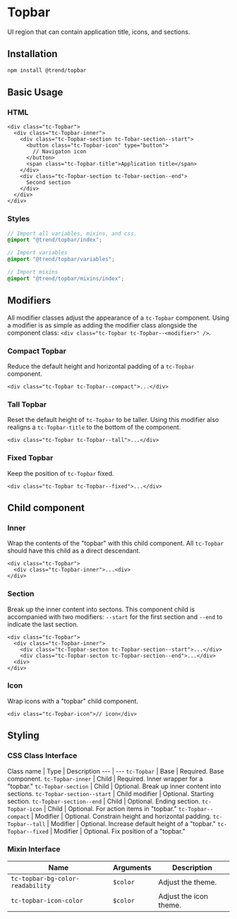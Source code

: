# Topbar

UI region that can contain application title, icons, and sections.

## Installation

```bash
npm install @trend/topbar
```

## Basic Usage

### HTML

```markup
<div class="tc-Topbar">
  <div class="tc-Topbar-inner">
    <div class="tc-Topbar-section tc-Tobar-section--start">
      <button class="tc-Topbar-icon" type="button">
        // Navigaton icon
      </button>
      <span class="tc-Topbar-title">Application title</span>
    </div>
    <div class="tc-Topbar-section tc-Tobar-section--end">
      Second section
    </div>
  </div>
</div>
```

### Styles

```scss
// Import all variables, mixins, and css.
@import "@trend/topbar/index";

// Import variables
@import "@trend/topbar/variables";

// Import mixins
@import "@trend/topbar/mixins/index";
```

## Modifiers

All modifier classes adjust the appearance of a `tc-Topbar` component.  Using a modifier is as simple as adding the modifier class alongside the component class: `<div class="tc-Topbar tc-Topbar--<modifier>" />`.

### Compact Topbar

Reduce the default height and horizontal padding of a `tc-Topbar` component.

```markup
<div class="tc-Topbar tc-Topbar--compact">...</div>
```

### Tall Topbar

Reset the default height of `tc-Topbar` to be taller.  Using this modifier also realigns a `tc-Topbar-title` to the bottom of the component.

```markup
<div class="tc-Topbar tc-Topbar--tall">...</div>
```

### Fixed Topbar

Keep the position of `tc-Topbar` fixed.

```markup
<div class="tc-Topbar tc-Topbar--fixed">...</div>
```

## Child component

### Inner

Wrap the contents of the "topbar" with this child component.  All `tc-Topbar` should have this child as a direct descendant.

```markup
<div class="tc-Topbar">
  <div class="tc-Topbar-inner">...<div>
</div>
```

### Section

Break up the inner content into sectons.  This component child is accompanied with two modifiers: `--start` for the first section and `--end` to indicate the last section.

```markup
<div class="tc-Topbar">
  <div class="tc-Topbar-inner">
    <div class="tc-Topbar-secton tc-Topbar-section--start">...</div>
    <div class="tc-Topbar-secton tc-Topbar-section--end">...</div>
  <div>
</div>
```

### Icon

Wrap icons with a "topbar" child component.

```markup
<div class="tc-Topbar-icon">// icon</div>
```

## Styling

### CSS Class Interface

Class name | Type | Description
--- | ---
`tc-Topbar` | Base | Required. Base component.
`tc-Topbar-inner` | Child | Required. Inner wrapper for a "topbar."
`tc-Topbar-section` | Child | Optional. Break up inner content into sections.
`tc-Topbar-section--start` | Child modifier | Optional. Starting section.
`tc-Topbar-section--end` | Child | Optional. Ending section.
`tc-Topbar-icon` | Child | Optional. For action items in "topbar."
`tc-Topbar--compact` | Modifier | Optional. Constrain height and horizontal padding.
`tc-Topbar--tall` | Modifier | Optional.  Increase default height of a "topbar."
`tc-Topbar--fixed` | Modifier | Optional. Fix position of a "topbar."

### Mixin Interface

Name | Arguments |  Description
--- | --- | ---
`tc-topbar-bg-color-readability` | `$color` | Adjust the theme.
`tc-topbar-icon-color` | `$color` | Adjust the icon theme.
